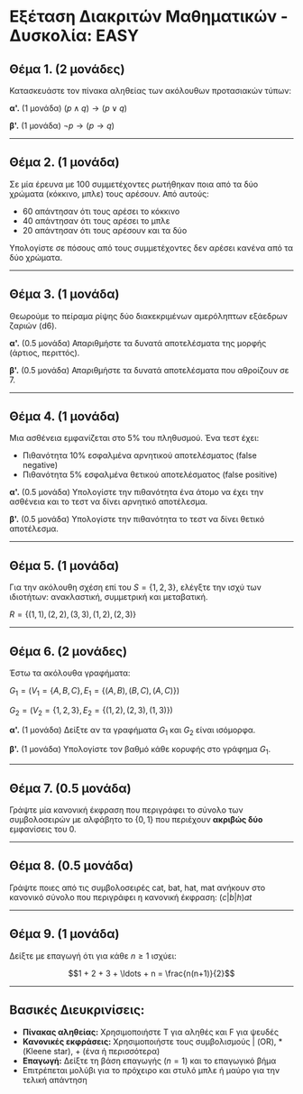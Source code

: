 # **Εξέταση Διακριτών Μαθηματικών - Δυσκολία: EASY**



## **Θέμα 1. (2 μονάδες)** 
Κατασκευάστε τον πίνακα αληθείας των ακόλουθων προτασιακών τύπων:

**α'.** (1 μονάδα) $(p \land q) \to (p \lor q)$

**β'.** (1 μονάδα) $\neg p \to (p \to q)$

***

## **Θέμα 2. (1 μονάδα)** 
Σε μία έρευνα με 100 συμμετέχοντες ρωτήθηκαν ποια από τα δύο χρώματα (κόκκινο, μπλε) τους αρέσουν. Από αυτούς:
- 60 απάντησαν ότι τους αρέσει το κόκκινο
- 40 απάντησαν ότι τους αρέσει το μπλε  
- 20 απάντησαν ότι τους αρέσουν και τα δύο

Υπολογίστε σε πόσους από τους συμμετέχοντες δεν αρέσει κανένα από τα δύο χρώματα.

***

## **Θέμα 3. (1 μονάδα)** 
Θεωρούμε το πείραμα ρίψης δύο διακεκριμένων αμερόληπτων εξάεδρων ζαριών (d6).

**α'.** (0.5 μονάδα) Απαριθμήστε τα δυνατά αποτελέσματα της μορφής (άρτιος, περιττός).

**β'.** (0.5 μονάδα) Απαριθμήστε τα δυνατά αποτελέσματα που αθροίζουν σε 7.

***

## **Θέμα 4. (1 μονάδα)** 
Μια ασθένεια εμφανίζεται στο 5% του πληθυσμού. Ένα τεστ έχει:
- Πιθανότητα 10% εσφαλμένα αρνητικού αποτελέσματος (false negative)
- Πιθανότητα 5% εσφαλμένα θετικού αποτελέσματος (false positive)

**α'.** (0.5 μονάδα) Υπολογίστε την πιθανότητα ένα άτομο να έχει την ασθένεια και το τεστ να δίνει αρνητικό αποτέλεσμα.

**β'.** (0.5 μονάδα) Υπολογίστε την πιθανότητα το τεστ να δίνει θετικό αποτέλεσμα.

***

## **Θέμα 5. (1 μονάδα)**
Για την ακόλουθη σχέση επί του $S = \{1, 2, 3\}$, ελέγξτε την ισχύ των ιδιοτήτων: ανακλαστική, συμμετρική και μεταβατική.

$R = \{(1,1), (2,2), (3,3), (1,2), (2,3)\}$

***

## **Θέμα 6. (2 μονάδες)**
Έστω τα ακόλουθα γραφήματα:

$G_1 = (V_1 = \{A, B, C\}, E_1 = \{(A,B), (B,C), (A,C)\})$

$G_2 = (V_2 = \{1, 2, 3\}, E_2 = \{(1,2), (2,3), (1,3)\})$

**α'.** (1 μονάδα) Δείξτε αν τα γραφήματα $G_1$ και $G_2$ είναι ισόμορφα.

**β'.** (1 μονάδα) Υπολογίστε τον βαθμό κάθε κορυφής στο γράφημα $G_1$.

***

## **Θέμα 7. (0.5 μονάδα)**
Γράψτε μία κανονική έκφραση που περιγράφει το σύνολο των συμβολοσειρών με αλφάβητο το $\{0,1\}$ που περιέχουν **ακριβώς δύο** εμφανίσεις του 0.

***

## **Θέμα 8. (0.5 μονάδα)**
Γράψτε ποιες από τις συμβολοσειρές cat, bat, hat, mat ανήκουν στο κανονικό σύνολο που περιγράφει η κανονική έκφραση: $(c|b|h)at$

***

## **Θέμα 9. (1 μονάδα)**
Δείξτε με επαγωγή ότι για κάθε $n \geq 1$ ισχύει:

$$1 + 2 + 3 + \ldots + n = \frac{n(n+1)}{2}$$

***

## **Βασικές Διευκρινίσεις:**

- **Πίνακας αληθείας:** Χρησιμοποιήστε T για αληθές και F για ψευδές
- **Κανονικές εκφράσεις:** Χρησιμοποιήστε τους συμβολισμούς $|$ (OR), $*$ (Kleene star), $+$ (ένα ή περισσότερα)
- **Επαγωγή:** Δείξτε τη βάση επαγωγής ($n=1$) και το επαγωγικό βήμα
- Επιτρέπεται μολύβι για το πρόχειρο και στυλό μπλε ή μαύρο για την τελική απάντηση